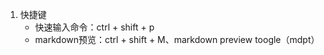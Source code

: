 1. 快捷键
     + 快速输入命令：ctrl + shift + p
     + markdown预览：ctrl + shift + M、markdown preview toogle（mdpt）
     


    

